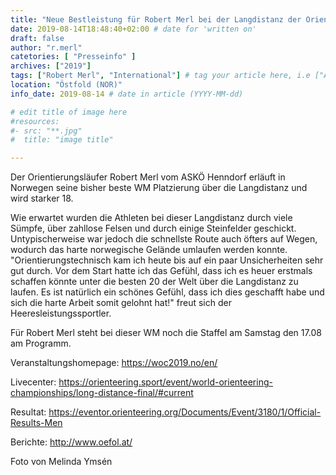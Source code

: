 ```yaml
---
title: "Neue Bestleistung für Robert Merl bei der Langdistanz der Orientierungslauf WM"
date: 2019-08-14T18:48:40+02:00 # date for 'written on'
draft: false
author: "r.merl"
catetories: [ "Presseinfo" ]
archives: ["2019"]
tags: ["Robert Merl", "International"] # tag your article here, i.e ["Austria Cup", "Robert Merl"]
location: "Östfold (NOR)"
info_date: 2019-08-14 # date in article (YYYY-MM-dd)

# edit title of image here
#resources:
#- src: "**.jpg"
#  title: "image title"

---
```


Der Orientierungsläufer Robert Merl vom ASKÖ Henndorf erläuft in Norwegen seine bisher beste WM Platzierung über die Langdistanz und wird starker 18.

<!--more-->

Wie erwartet wurden die Athleten bei dieser Langdistanz durch viele Sümpfe, über zahllose Felsen und durch einige Steinfelder geschickt. Untypischerweise war jedoch die schnellste Route auch öfters auf Wegen, wodurch das harte norwegische Gelände umlaufen werden konnte.  "Orientierungstechnisch kam ich heute bis auf ein paar Unsicherheiten sehr gut durch. Vor dem Start hatte ich das Gefühl, dass ich es heuer erstmals schaffen könnte unter die besten 20 der Welt über die Langdistanz zu laufen. Es ist natürlich ein schönes Gefühl, dass ich dies geschafft habe und sich die harte Arbeit somit gelohnt hat!" freut sich der Heeresleistungssportler.

Für Robert Merl steht bei dieser WM noch die Staffel am Samstag den 17.08 am Programm.

Veranstaltungshomepage: https://woc2019.no/en/

Livecenter: https://orienteering.sport/event/world-orienteering-championships/long-distance-final/#current

Resultat: https://eventor.orienteering.org/Documents/Event/3180/1/Official-Results-Men

Berichte: http://www.oefol.at/

Foto von Melinda Ymsén